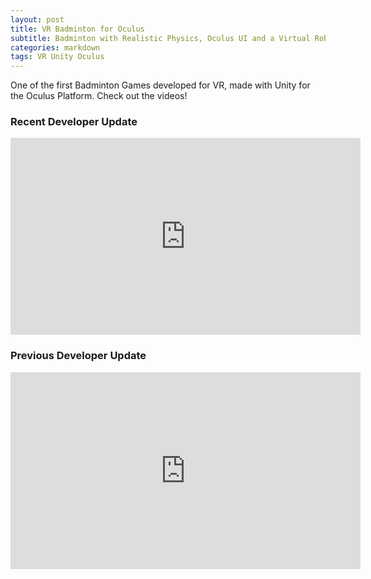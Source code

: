```yaml
---
layout: post
title: VR Badminton for Oculus
subtitle: Badminton with Realistic Physics, Oculus UI and a Virtual Robot.
categories: markdown
tags: VR Unity Oculus
---
```


One of the first Badminton Games developed for VR, made with Unity for the Oculus Platform. Check out the videos!

### Recent Developer Update

<iframe width="560" height="315" src="https://www.youtube.com/embed/BP-nhg_v2wk" title="YouTube video player" frameborder="0" allow="accelerometer; autoplay; clipboard-write; encrypted-media; gyroscope; picture-in-picture" allowfullscreen></iframe>

### Previous Developer Update

<iframe width="560" height="315" src="https://www.youtube.com/embed/OxkkvQpPZnE" title="YouTube video player" frameborder="0" allow="accelerometer; autoplay; clipboard-write; encrypted-media; gyroscope; picture-in-picture" allowfullscreen></iframe>
